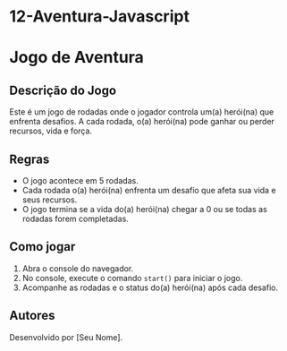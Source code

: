 # 12-Aventura-Javascript

# Jogo de Aventura

## Descrição do Jogo
Este é um jogo de rodadas onde o jogador controla um(a) herói(na) que enfrenta desafios. A cada rodada, o(a) herói(na) pode ganhar ou perder recursos, vida e força.

## Regras
- O jogo acontece em 5 rodadas.
- Cada rodada o(a) herói(na) enfrenta um desafio que afeta sua vida e seus recursos.
- O jogo termina se a vida do(a) herói(na) chegar a 0 ou se todas as rodadas forem completadas.

## Como jogar
1. Abra o console do navegador.
2. No console, execute o comando `start()` para iniciar o jogo.
3. Acompanhe as rodadas e o status do(a) herói(na) após cada desafio.

## Autores
Desenvolvido por [Seu Nome].
